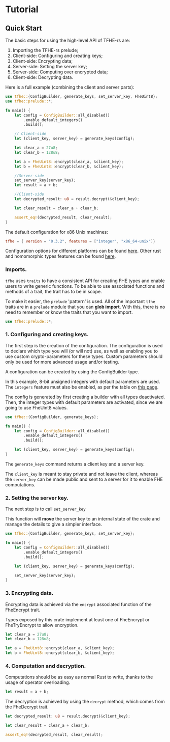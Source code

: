 # Tutorial

## Quick Start

The basic steps for using the high-level API of TFHE-rs are:

1. Importing the TFHE-rs prelude;
2. Client-side: Configuring and creating keys;
3. Client-side: Encrypting data;
4. Server-side: Setting the server key;
5. Server-side: Computing over encrypted data;
6. Client-side: Decrypting data.

Here is a full example (combining the client and server parts):

```rust
use tfhe::{ConfigBuilder, generate_keys, set_server_key, FheUint8};
use tfhe::prelude::*;

fn main() {
    let config = ConfigBuilder::all_disabled()
        .enable_default_integers()
        .build();

    // Client-side
    let (client_key, server_key) = generate_keys(config);

    let clear_a = 27u8;
    let clear_b = 128u8;

    let a = FheUint8::encrypt(clear_a, &client_key);
    let b = FheUint8::encrypt(clear_b, &client_key);

    //Server-side
    set_server_key(server_key);
    let result = a + b;

    //Client-side
    let decrypted_result: u8 = result.decrypt(&client_key);

    let clear_result = clear_a + clear_b;

    assert_eq!(decrypted_result, clear_result);
}
```

The default configuration for x86 Unix machines:
```toml
tfhe = { version = "0.3.2", features = ["integer", "x86_64-unix"]}
```

Configuration options for different platforms can be found [here](../getting_started/installation.md). Other rust and homomorphic types features can be found [here](../how_to/rust_configuration.md).

### Imports.

`tfhe` uses `traits` to have a consistent API for creating FHE types and enable users to write generic functions. To be able to use associated functions and methods of a trait, the trait has to be in scope.

To make it easier, the `prelude` 'pattern' is used. All of the important `tfhe` traits are in a `prelude` module that you can **glob import**. With this, there is no need to remember or know the traits that you want to import.

```rust
use tfhe::prelude::*;
```

### 1. Configuring and creating keys.

The first step is the creation of the configuration. The configuration is used to declare which type you will (or will not) use, as well as enabling you to use custom crypto-parameters for these types. Custom parameters should only be used for more advanced usage and/or testing.

A configuration can be created by using the ConfigBuilder type.

In this example, 8-bit unsigned integers with default parameters are used. The `integers` 
feature must also be enabled, as per the table on [this page](../how_to/rust_configuration.md#choosing-your-features).

The config is generated by first creating a builder with all types deactivated. Then, the integer types with default parameters are activated, since we are going to use FheUint8 values.

```rust
use tfhe::{ConfigBuilder, generate_keys};

fn main() {
    let config = ConfigBuilder::all_disabled()
        .enable_default_integers()
        .build();

    let (client_key, server_key) = generate_keys(config);
}
```

The `generate_keys` command returns a client key and a server key.

The `client_key` is meant to stay private and not leave the client, whereas the `server_key` can be made public and sent to a server for it to enable FHE computations.

### 2. Setting the server key.

The next step is to call `set_server_key`

This function will **move** the server key to an internal state of the crate and manage the details to give a simpler interface.

```rust
use tfhe::{ConfigBuilder, generate_keys, set_server_key};

fn main() {
    let config = ConfigBuilder::all_disabled()
        .enable_default_integers()
        .build();

    let (client_key, server_key) = generate_keys(config);

    set_server_key(server_key);
}
```

### 3. Encrypting data.

Encrypting data is achieved via the `encrypt` associated function of the FheEncrypt trait.

Types exposed by this crate implement at least one of FheEncrypt or FheTryEncrypt to allow encryption.

```Rust
let clear_a = 27u8;
let clear_b = 128u8;

let a = FheUint8::encrypt(clear_a, &client_key);
let b = FheUint8::encrypt(clear_b, &client_key);
```

### 4. Computation and decryption.

Computations should be as easy as normal Rust to write, thanks to the usage of operator overloading.

```Rust
let result = a + b;
```

The decryption is achieved by using the `decrypt` method, which comes from the FheDecrypt trait.

```Rust
let decrypted_result: u8 = result.decrypt(&client_key);

let clear_result = clear_a + clear_b;

assert_eq!(decrypted_result, clear_result);
```



